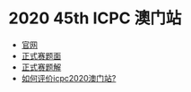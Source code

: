 # 2020 45th ICPC 澳门站

- [官网](https://www.cis.um.edu.mo/icpc2021/)
- [正式赛题面](https://upload-file.xcpcio.com/icpc/2020/macau2020.pdf)
- [正式赛题解](https://upload-file.xcpcio.com/icpc/2020/2020icpc-macau-analyze.pdf)
- [如何评价icpc2020澳门站?](https://www.zhihu.com/question/462047689)
